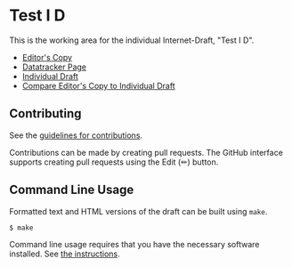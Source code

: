 # Test I D

This is the working area for the individual Internet-Draft, "Test I D".

* [Editor's Copy](https://jimthedev.github.io/test-i-d/#go.draft-jimthedev-myself-protocol.html)
* [Datatracker Page](https://datatracker.ietf.org/doc/draft-jimthedev-myself-protocol)
* [Individual Draft](https://datatracker.ietf.org/doc/html/draft-jimthedev-myself-protocol)
* [Compare Editor's Copy to Individual Draft](https://jimthedev.github.io/test-i-d/#go.draft-jimthedev-myself-protocol.diff)


## Contributing

See the
[guidelines for contributions](https://github.com/jimthedev/test-i-d/blob//CONTRIBUTING.md).

Contributions can be made by creating pull requests.
The GitHub interface supports creating pull requests using the Edit (✏) button.


## Command Line Usage

Formatted text and HTML versions of the draft can be built using `make`.

```sh
$ make
```

Command line usage requires that you have the necessary software installed.  See
[the instructions](https://github.com/martinthomson/i-d-template/blob/main/doc/SETUP.md).

